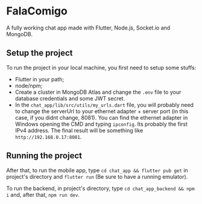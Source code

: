 # FalaComigo
A fully working chat app made with Flutter, Node.js, Socket.io and MongoDB.

## Setup the project

To run the project in your local machine, you first need to setup some stuffs:

- Flutter in your path;
- node/npm;
- Create a cluster in MongoDB Atlas and change the `.env` file to your database credentials and some JWT secret.
- In the `chat_app/lib/src/utils/my_urls.dart` file, you will probably need to change the serverUrl to your ethernet adapter + server port (in this case, if you didnt change, 8081). You can find the ethernet adapter in Windows opening the CMD and typing `ipconfig`. Its probably the first IPv4 address. The final result will be something like `http://192.168.0.17:8081`.

## Running the project

After that, to run the mobile app, type `cd chat_app && flutter pub get` in project's directory and `flutter run` (Be sure to have a running emulator).

To run the backend, in project's directory, type `cd chat_app_backend && npm i` and, after that, `npm run dev`.


